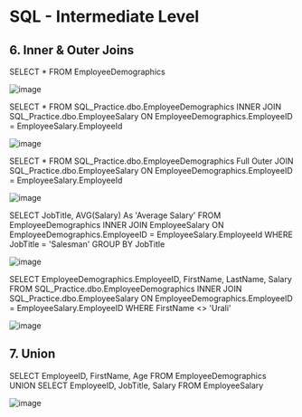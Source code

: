 # SQL - Intermediate Level


## 6. Inner & Outer Joins

SELECT * FROM EmployeeDemographics

![image](https://github.com/vatsal-patel-vkp/SQL/assets/107895872/e3a6945a-c2a4-4cea-b68f-b36557c3a33d)

SELECT *
FROM SQL_Practice.dbo.EmployeeDemographics
INNER JOIN SQL_Practice.dbo.EmployeeSalary
ON EmployeeDemographics.EmployeeID = EmployeeSalary.EmployeeId

![image](https://github.com/vatsal-patel-vkp/SQL/assets/107895872/79f6a66a-bea5-4920-aaea-7617dd3fd3bb)

SELECT *
FROM SQL_Practice.dbo.EmployeeDemographics
Full Outer JOIN SQL_Practice.dbo.EmployeeSalary
ON EmployeeDemographics.EmployeeID = EmployeeSalary.EmployeeId

![image](https://github.com/vatsal-patel-vkp/SQL/assets/107895872/3950ecf4-93a0-485b-bbaf-4253a0dd1cd7)



SELECT JobTitle, AVG(Salary) As 'Average Salary'
FROM EmployeeDemographics 
INNER JOIN EmployeeSalary
ON EmployeeDemographics.EmployeeID = EmployeeSalary.EmployeeId
WHERE JobTitle = 'Salesman'
GROUP BY JobTitle

![image](https://github.com/vatsal-patel-vkp/SQL/assets/107895872/04f32579-7f4b-4940-9422-447f87779abf)



SELECT EmployeeDemographics.EmployeeID, FirstName, LastName, Salary
FROM SQL_Practice.dbo.EmployeeDemographics
INNER JOIN SQL_Practice.dbo.EmployeeSalary
ON EmployeeDemographics.EmployeeID = EmployeeSalary.EmployeeID
WHERE FirstName <> 'Urali'

![image](https://github.com/vatsal-patel-vkp/SQL/assets/107895872/c35ee543-6291-4bc7-a07b-f16c5f8f8b01)




## 7. Union

SELECT EmployeeID, FirstName, Age
FROM EmployeeDemographics
UNION
SELECT EmployeeID, JobTitle, Salary
FROM EmployeeSalary

![image](https://github.com/vatsal-patel-vkp/SQL/assets/107895872/79bed731-7b2f-4434-817a-ab3e4130ff38)




